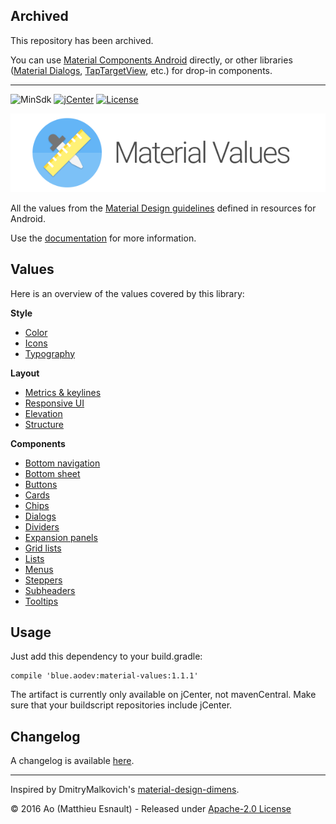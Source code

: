 Archived
--------

This repository has been archived.

You can use [Material Components Android](https://github.com/material-components/material-components-android) directly, or other libraries ([Material Dialogs](https://github.com/afollestad/material-dialogs), [TapTargetView](https://github.com/KeepSafe/TapTargetView), etc.) for drop-in components.

----------------

![MinSdk](https://img.shields.io/badge/minSdk-16-green.svg)
[![jCenter](https://img.shields.io/badge/jCenter-1.1.1-green.svg)](https://bintray.com/aohayou/maven/material-values/_latestVersion)
[![License](https://img.shields.io/badge/License-Apache--2.0%20-blue.svg)](./LICENSE)

![Logo](docs/images/logo-title.png)

All the values from the [Material Design guidelines](https://material.google.com) defined in resources for Android.

Use the [documentation](https://esnaultdev.github.io/MaterialValues/) for more information.


Values
------

Here is an overview of the values covered by this library:

**Style**

- [Color](https://esnaultdev.github.io/MaterialValues/style/colors/)
- [Icons](https://esnaultdev.github.io/MaterialValues/style/icons/)
- [Typography](https://esnaultdev.github.io/MaterialValues/style/typography/)

**Layout**

- [Metrics & keylines](https://esnaultdev.github.io/MaterialValues/layout/keylines/)
- [Responsive UI](https://esnaultdev.github.io/MaterialValues/layout/responsive_ui/)
- [Elevation](https://esnaultdev.github.io/MaterialValues/layout/elevation/)
- [Structure](https://esnaultdev.github.io/MaterialValues/layout/structure/)

**Components**

- [Bottom navigation](https://esnaultdev.github.io/MaterialValues/component/bottom_navigation/)
- [Bottom sheet](https://esnaultdev.github.io/MaterialValues/component/bottom_sheet/)
- [Buttons](https://esnaultdev.github.io/MaterialValues/component/buttons/)
- [Cards](https://esnaultdev.github.io/MaterialValues/component/card/)
- [Chips](https://esnaultdev.github.io/MaterialValues/component/chips/)
- [Dialogs](https://esnaultdev.github.io/MaterialValues/component/dialogs/)
- [Dividers](https://esnaultdev.github.io/MaterialValues/component/dividers/)
- [Expansion panels](https://esnaultdev.github.io/MaterialValues/component/expansion_panels/)
- [Grid lists](https://esnaultdev.github.io/MaterialValues/component/grid_lists/)
- [Lists](https://esnaultdev.github.io/MaterialValues/component/lists/)
- [Menus](https://esnaultdev.github.io/MaterialValues/component/menus/)
- [Steppers](https://esnaultdev.github.io/MaterialValues/component/steppers/)
- [Subheaders](https://esnaultdev.github.io/MaterialValues/component/subheaders/)
- [Tooltips](https://esnaultdev.github.io/MaterialValues/component/tooltips/)


Usage
-----

Just add this dependency to your build.gradle:
```
compile 'blue.aodev:material-values:1.1.1'
```

The artifact is currently only available on jCenter, not mavenCentral.
Make sure that your buildscript repositories include jCenter.


Changelog
---------

A changelog is available [here](https://esnaultdev.github.io/MaterialValues/about/changelog/).

-----

Inspired by DmitryMalkovich's [material-design-dimens](https://github.com/DmitryMalkovich/material-design-dimens).

© 2016 Ao (Matthieu Esnault) - Released under [Apache-2.0 License](https://raw.githubusercontent.com/AoDevBlue/MaterialValues/master/LICENSE)

